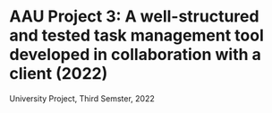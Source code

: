 # AAU Project 3: A well-structured and tested task management tool developed in collaboration with a client (2022)
University Project, Third Semster, 2022
